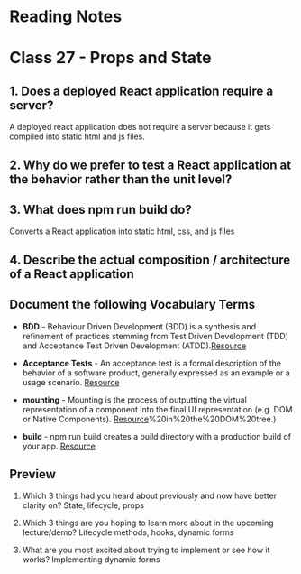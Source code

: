 # Reading Notes

# Class 27 - Props and State

## 1. Does a deployed React application require a server?

A deployed react application does not require a server because it gets compiled into static html and js files.

## 2. Why do we prefer to test a React application at the behavior rather than the unit level?


## 3. What does npm run build do?

Converts a React application into static html, css, and js files

## 4. Describe the actual composition / architecture of a React application


## Document the following Vocabulary Terms

- **BDD** - Behaviour Driven Development (BDD) is a synthesis and refinement of practices stemming from Test Driven Development (TDD) and Acceptance Test Driven Development (ATDD).[Resource](https://www.agilealliance.org/glossary/bdd/#q=~(infinite~false~filters~(postType~(~'page~'post~'aa_book~'aa_event_session~'aa_experience_report~'aa_glossary~'aa_research_paper~'aa_video)~tags~(~'bdd))~searchTerm~'~sort~false~sortDirection~'asc~page~1))

- **Acceptance Tests** - An acceptance test is a formal description of the behavior of a software product, generally expressed as an example or a usage scenario.  [Resource](https://www.agilealliance.org/glossary/acceptance/#q=~(infinite~false~filters~(postType~(~'page~'post~'aa_book~'aa_event_session~'aa_experience_report~'aa_glossary~'aa_research_paper~'aa_video)~tags~(~'acceptance*20test))~searchTerm~'~sort~false~sortDirection~'asc~page~1))

- **mounting** - Mounting is the process of outputting the virtual representation of a component into the final UI representation (e.g. DOM or Native Components). [Resource](https://stackoverflow.com/questions/31556450/what-is-mounting-in-react-js#:~:text=Mounting%20is%20the%20process%20of,element)%20in%20the%20DOM%20tree.)

- **build** - npm run build creates a build directory with a production build of your app. [Resource](https://create-react-app.dev/docs/deployment/)

## Preview 

1. Which 3 things had you heard about previously and now have better clarity on? State, lifecycle, props

2. Which 3 things are you hoping to learn more about in the upcoming lecture/demo? Lifecycle methods, hooks, dynamic forms

3. What are you most excited about trying to implement or see how it works? Implementing dynamic forms


